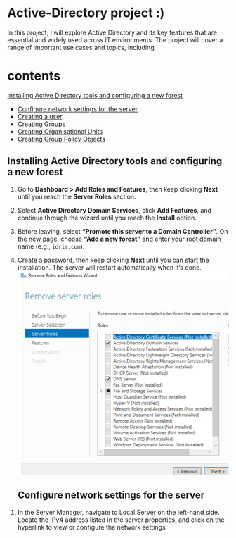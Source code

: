 # Active-Directory project :)
In this project, I will explore Active Directory and its key features that are essential and widely used across IT environments. The project will cover a range of important use cases and topics, including
# contents 
 [Installing Active Directory tools and configuring a new forest](#installing-active-directory-tools-and-configuring-a-new-forest)
- [Configure network settings for the server](#configure-network-settings-for-the-server)
- [Creating a user](#creating-a-user)
- [Creating Groups](#creating-groups)
- [Creating Organisational Units](#creating-organisational-units)
- [Creating Group Policy Objects](#creating-group-policy-objects)

## Installing Active Directory tools and configuring a new forest
1. Go to **Dashboard > Add Roles and Features**, then keep clicking **Next** until you reach the **Server Roles** section.  
2. Select **Active Directory Domain Services**, click **Add Features**, and continue through the wizard until you reach the **Install** option.  
3. Before leaving, select **“Promote this server to a Domain Controller”**. On the new page, choose **“Add a new forest”** and enter your root domain name (e.g., `idris.com`).  
4. Create a password, then keep clicking **Next** until you can start the installation. The server will restart automatically when it’s done.
   ![Image Alt]( https://raw.githubusercontent.com/idris-tech85/Active-Directory-/f8d4769f2667c36c01adecdbf041ed1ed6193bce/1%20image.png)

   ## Configure network settings for the server
 1) In the Server Manager, navigate to Local Server on the left-hand side. Locate the IPv4 address listed in the server properties, and click on the hyperlink to view or configure the network settings
